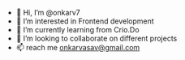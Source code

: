 - 👋 Hi, I’m @onkarv7
- 👀 I’m interested in Frontend development
- 🌱 I’m currently learning from Crio.Do
- 💞️ I’m looking to collaborate on different projects
- 📫 reach me onkarvasav@gmail.com

<!---
onkarv7/onkarv7 is a ✨ special ✨ repository because its `README.md` (this file) appears on your GitHub profile.
You can click the Preview link to take a look at your changes.
--->
